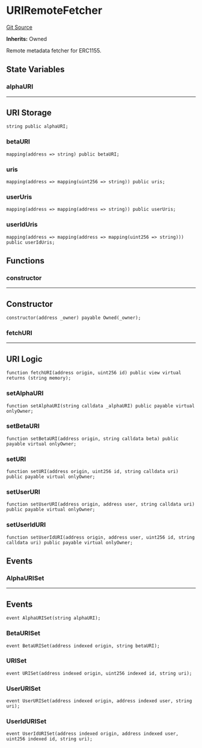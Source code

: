 # URIRemoteFetcher
[Git Source](https://github.com/kalidao/keep/blob/bf21b4d1d146ef800f17003b87f2cf6914c6539e/src/extensions/metadata/URIRemoteFetcher.sol)

**Inherits:**
Owned

Remote metadata fetcher for ERC1155.


## State Variables
### alphaURI
-----------------------------------------------------------------------
URI Storage
-----------------------------------------------------------------------


```solidity
string public alphaURI;
```


### betaURI

```solidity
mapping(address => string) public betaURI;
```


### uris

```solidity
mapping(address => mapping(uint256 => string)) public uris;
```


### userUris

```solidity
mapping(address => mapping(address => string)) public userUris;
```


### userIdUris

```solidity
mapping(address => mapping(address => mapping(uint256 => string))) public userIdUris;
```


## Functions
### constructor

-----------------------------------------------------------------------
Constructor
-----------------------------------------------------------------------


```solidity
constructor(address _owner) payable Owned(_owner);
```

### fetchURI

-----------------------------------------------------------------------
URI Logic
-----------------------------------------------------------------------


```solidity
function fetchURI(address origin, uint256 id) public view virtual returns (string memory);
```

### setAlphaURI


```solidity
function setAlphaURI(string calldata _alphaURI) public payable virtual onlyOwner;
```

### setBetaURI


```solidity
function setBetaURI(address origin, string calldata beta) public payable virtual onlyOwner;
```

### setURI


```solidity
function setURI(address origin, uint256 id, string calldata uri) public payable virtual onlyOwner;
```

### setUserURI


```solidity
function setUserURI(address origin, address user, string calldata uri) public payable virtual onlyOwner;
```

### setUserIdURI


```solidity
function setUserIdURI(address origin, address user, uint256 id, string calldata uri) public payable virtual onlyOwner;
```

## Events
### AlphaURISet
-----------------------------------------------------------------------
Events
-----------------------------------------------------------------------


```solidity
event AlphaURISet(string alphaURI);
```

### BetaURISet

```solidity
event BetaURISet(address indexed origin, string betaURI);
```

### URISet

```solidity
event URISet(address indexed origin, uint256 indexed id, string uri);
```

### UserURISet

```solidity
event UserURISet(address indexed origin, address indexed user, string uri);
```

### UserIdURISet

```solidity
event UserIdURISet(address indexed origin, address indexed user, uint256 indexed id, string uri);
```

